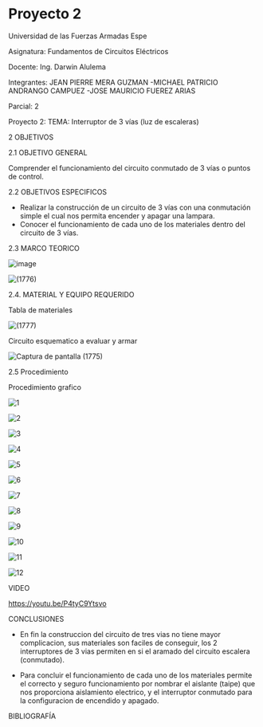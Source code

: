 
# Proyecto 2
Universidad de las Fuerzas Armadas Espe

Asignatura: Fundamentos de Circuitos Eléctricos

Docente: Ing. Darwin Alulema

Integrantes: JEAN PIERRE MERA GUZMAN -MICHAEL PATRICIO ANDRANGO CAMPUEZ -JOSE MAURICIO FUEREZ ARIAS

Parcial: 2

Proyecto 2: TEMA: Interruptor de 3 vías (luz de escaleras)

2 OBJETIVOS

2.1 OBJETIVO GENERAL

Comprender el funcionamiento del circuito conmutado de 3 vías o puntos de control.

2.2 OBJETIVOS ESPECIFICOS

* Realizar la construcción de un circuito de 3 vías con una conmutación simple el cual nos permita encender y apagar una lampara.
* Conocer el funcionamiento de cada uno de los materiales dentro del circuito de 3 vías.

2.3 MARCO TEORICO

![image](https://user-images.githubusercontent.com/104911658/213029249-729e8afc-eb88-44db-bd97-19e6fb594118.png)

![(1776)](https://user-images.githubusercontent.com/117534483/213329521-7bfc4260-8f5f-49ea-a934-425c934775f0.png)

2.4. MATERIAL Y EQUIPO REQUERIDO

Tabla de materiales

![(1777)](https://user-images.githubusercontent.com/117534483/213329541-199dc7d6-d9a5-4b24-a65c-b23ac4a619e4.png)

Circuito esquematico a evaluar y armar

![Captura de pantalla (1775)](https://user-images.githubusercontent.com/117534483/213329566-16b433fd-f769-41e8-a37e-6ec97d6ada4e.png)

2.5 Procedimiento



Procedimiento grafico

![1](https://user-images.githubusercontent.com/117534483/213329645-c41983ab-6ab5-4265-b765-79fcefa11c5d.png)

![2](https://user-images.githubusercontent.com/117534483/213329648-8dc44c7f-b69c-4e41-9309-cc553b991984.png)

![3](https://user-images.githubusercontent.com/117534483/213329650-b888fa24-fb55-4317-8c7a-a836f107c352.png)

![4](https://user-images.githubusercontent.com/117534483/213329651-c4b58e6f-e5e4-4a72-821c-9855ed23b8bc.png)

![5](https://user-images.githubusercontent.com/117534483/213329656-ab2142a8-4d02-4b5d-90c0-d2ee987aef9d.png)

![6](https://user-images.githubusercontent.com/117534483/213329659-9cdcbfa5-08d9-4107-a92f-4dabe1419523.png)

![7](https://user-images.githubusercontent.com/117534483/213329660-ffd922eb-e104-445f-9b06-b860cbe7c81e.png)

![8](https://user-images.githubusercontent.com/117534483/213329662-c71ae732-8ee5-4601-b56b-54ccb79c430d.png)

![9](https://user-images.githubusercontent.com/117534483/213329664-cc3a5cca-5547-4a91-a061-3173949f16a6.png)

![10](https://user-images.githubusercontent.com/117534483/213329665-09ad9338-064e-4c93-93f9-e80e2895c8cf.png)

![11](https://user-images.githubusercontent.com/117534483/213329667-860f37a4-818d-4c73-bc0a-b851ef415c4a.png)

![12](https://user-images.githubusercontent.com/117534483/213329668-c2d16eb0-25ec-4666-a65a-d3e9645484e5.png)

VIDEO

https://youtu.be/P4tyC9Ytsvo

CONCLUSIONES

- En fin la construccion del circuito de tres vias no tiene mayor complicacion, sus materiales son faciles de conseguir, los 2 interruptores de 3 vias permiten en si el aramado del circuito escalera (conmutado).

- Para concluir el funcionamiento de cada uno de los materiales permite el correcto y seguro funcionamiento por nombrar el aislante (taipe) que nos proporciona aislamiento electrico, y el interruptor conmutado para la configuracion de encendido y apagado. 


BIBLIOGRAFÍA



